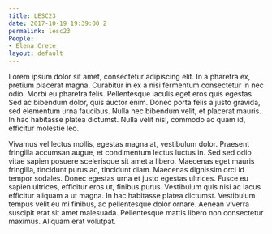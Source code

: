 ```yaml
---
title: LESC23
date: 2017-10-19 19:39:00 Z
permalink: lesc23
People:
- Elena Crete
layout: default
---
```


Lorem ipsum dolor sit amet, consectetur adipiscing elit. In a pharetra ex, pretium placerat magna. Curabitur in ex a nisi fermentum consectetur in nec odio. Morbi eu pharetra felis. Pellentesque iaculis eget eros quis egestas. Sed ac bibendum dolor, quis auctor enim. Donec porta felis a justo gravida, sed elementum urna faucibus. Nulla nec bibendum velit, et placerat mauris. In hac habitasse platea dictumst. Nulla velit nisl, commodo ac quam id, efficitur molestie leo.

Vivamus vel lectus mollis, egestas magna at, vestibulum dolor. Praesent fringilla accumsan augue, et condimentum lectus luctus in. Sed sed odio vitae sapien posuere scelerisque sit amet a libero. Maecenas eget mauris fringilla, tincidunt purus ac, tincidunt diam. Maecenas dignissim orci id tempor sodales. Donec egestas urna et justo egestas ultrices. Fusce eu sapien ultrices, efficitur eros ut, finibus purus. Vestibulum quis nisi ac lacus efficitur aliquam a ut magna. In hac habitasse platea dictumst. Vestibulum tempus velit eu mi finibus, ac pellentesque dolor ornare. Aenean viverra suscipit erat sit amet malesuada. Pellentesque mattis libero non consectetur maximus. Aliquam erat volutpat.